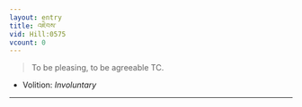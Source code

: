 ```yaml
---
layout: entry
title: འཇེབས་
vid: Hill:0575
vcount: 0
---
```

> To be pleasing, to be agreeable TC\.

* Volition: _Involuntary_

---

